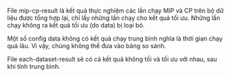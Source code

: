 File mip-cp-result là kết quả thực nghiệm các lần chạy MIP và CP trên bộ dữ liệu được tổng hợp lại, chỉ lấy những lần chạy cho kết quả tối ưu. Những lần chạy không ra kết quả tối ưu (do data) bị loại bỏ.


Một số  config data không có kết quả chạy trung bình nghĩa là thời gian chạy quá lâu. Vì vậy, chúng không thể đưa vào bảng so sánh.

File each-dataset-result sẽ có cả kết quả không tối và tối ưu với nhau, sau khi tính trung bình.